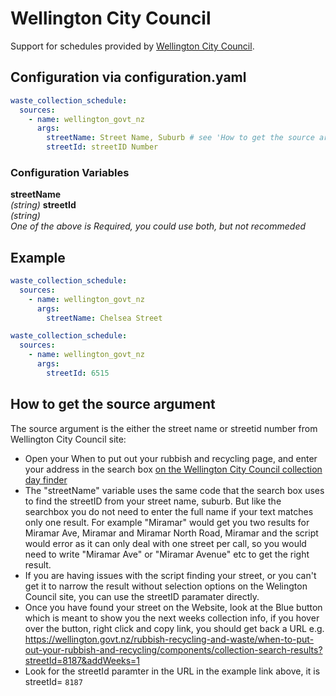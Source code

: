 # Wellington City Council

Support for schedules provided by [Wellington City Council](https://wellington.govt.nz/).

## Configuration via configuration.yaml

```yaml
waste_collection_schedule:
  sources:
    - name: wellington_govt_nz
      args:
        streetName: Street Name, Suburb # see 'How to get the source argument below'
        streetId: streetID Number 
```

### Configuration Variables

**streetName**<br>
*(string)*
**streetId**<br>
*(string)*<br>
*One of the above is Required, you could use both, but not recommeded*

## Example

```yaml
waste_collection_schedule:
  sources:
    - name: wellington_govt_nz
      args:
        streetName: Chelsea Street
```
```yaml
waste_collection_schedule:
  sources:
    - name: wellington_govt_nz
      args:
        streetId: 6515
```


## How to get the source argument

The source argument is the either the street name or streetid number from Wellington City Council site:

-  Open your When to put out your rubbish and recycling page, and enter your address in the search box [on the Wellington City Council collection day finder](https://wellington.govt.nz/rubbish-recycling-and-waste/when-to-put-out-your-rubbish-and-recycling)
- The "streetName" variable uses the same code that the search box uses to find the streetID from your street name, suburb. But like the searchbox you do not need to enter the full name if your text matches only one result. For example "Miramar" would get you two results for Miramar Ave, Miramar and Miramar North Road, Miramar and the script would error as it can only deal with one street per call, so you would need to write "Miramar Ave" or "Miramar Avenue" etc to get the right result.
- If you are having issues with the script finding your street, or you can't get it to narrow the result without selection options on the Welington Council site, you can use the streetID paramater directly. 
- Once you have found your street on the Website, look at the Blue button which is meant to show you the next weeks collection info, if you hover over the button, right click and copy link, you should get back a URL e.g. https://wellington.govt.nz/rubbish-recycling-and-waste/when-to-put-out-your-rubbish-and-recycling/components/collection-search-results?streetId=8187&addWeeks=1
- Look for the streetId paramter in the URL in the example link above, it is streetId= `8187`
